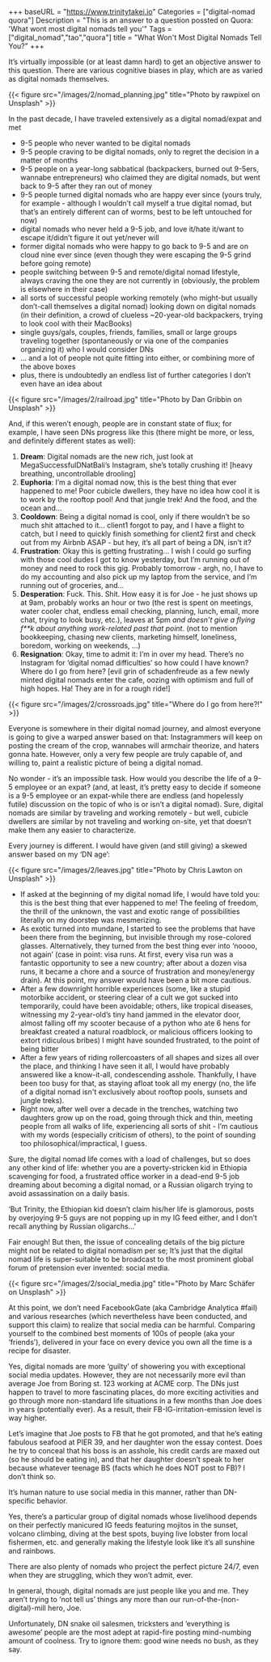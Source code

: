 +++
baseURL = "https://www.trinitytakei.io"
Categories = ["digital-nomad quora"]
Description = "This is an answer to a question possted on Quora: 'What wont most digital nomads tell you'"
Tags = ["digital_nomad","tao","quora"]
title = "What Won't Most Digital Nomads Tell You?"
+++

It’s virtually impossible (or at least damn hard) to get an objective answer to this question. There are various cognitive biases in play,  which are as varied as digital nomads themselves.

{{< figure src="/images/2/nomad_planning.jpg" title="Photo by rawpixel on Unsplash" >}}

In the past decade, I have traveled extensively as a digital nomad/expat and met 

* 9-5 people who never wanted to be digital nomads
* 9-5 people craving to be digital nomads, only to regret the decision in a matter of months
* 9-5 people on a year-long sabbatical (backpackers, burned out 9-5ers, wannabe entrepreneurs) who claimed they are digital nomads, but went back to 9-5 after they ran out of money
* 9-5 people turned digital nomads who are happy ever since (yours truly, for example - although I wouldn’t call myself a true digital nomad, but that’s an entirely different can of worms, best to be left untouched for now)
* digital nomads who never held a 9-5 job, and love it/hate it/want to escape it/didn’t figure it out yet/never will
* former digital nomads who were happy to go back to 9-5 and are on cloud nine ever since (even though they were escaping the 9-5 grind before going remote)
* people switching between 9-5 and remote/digital nomad lifestyle, always craving the one they are not currently in (obviously, the problem is elsewhere in their case)
*  all sorts of successful people working remotely (who might-but usually don’t-call themselves a digital nomad)  looking down on digital nomads (in their definition, a crowd of clueless ~20-year-old backpackers, trying to look cool with their MacBooks)
* single guys/gals, couples, friends, families, small or large groups traveling together (spontaneously or via one of the companies organizing it) who I would consider DNs
* ... and a lot of people not quite fitting into either, or combining more of the above boxes
* plus, there is undoubtedly an endless list of further categories I don’t even have an idea about

{{< figure src="/images/2/railroad.jpg" title="Photo by Dan Gribbin on Unsplash" >}}

And, if this weren’t enough, people are in constant state of flux; for example, I have seen DNs progress like this (there might be more, or less, and definitely different states as well):

1. **Dream**: Digital nomads are the new rich, just look at MegaSuccessfulDNatBali’s Instagram, she’s totally crushing it! [heavy breathing, uncontrollable drooling]
2. **Euphoria**: I’m a digital nomad now, this is the best thing that ever happened to me! Poor cubicle dwellers, they have no idea how cool it is to work by the rooftop pool! And that jungle trek! And the food, and the ocean and...
3. **Cooldown**: Being a digital nomad is cool, only if there wouldn’t be so much shit attached to it... client1  forgot to pay, and I have a flight to catch, but I need to quickly finish something for client2 first and check out from my Airbnb ASAP - but hey, it’s all part of being a DN, isn’t it? 
4. **Frustration**: Okay this is getting frustrating... I wish I could go surfing with those cool dudes I got to know yesterday, but I’m running out of money and need to rock this gig. Probably tomorrow - argh, no,  I have to do my accounting and also pick up my laptop from the service, and I’m running out of groceries, and...
5. **Desperation**: Fuck. This. Shit. How easy it is for Joe - he just shows up at 9am, probably works an hour or two (the rest is spent on meetings, water cooler chat, endless email checking, planning, lunch, email, more chat, trying to look busy, etc.), leaves at 5pm _and doesn’t give a flying f**k about anything work-related past that point_. (not to mention bookkeeping, chasing new clients, marketing himself, loneliness, boredom, working on weekends, ...)
6. **Resignation**: Okay, time to admit it: I’m in over my head. There’s no Instagram for ‘digital nomad difficulties’ so how could I have known? Where do I go from here? [evil grin of schadenfreude as a few newly minted digital nomads enter the cafe, oozing with optimism and full of high hopes. Ha! They are in for a rough ride!]

{{< figure src="/images/2/crossroads.jpg" title="Where do I go from here?!" >}}

Everyone is somewhere in their digital nomad journey, and almost everyone is going to give a warped answer based on that: Instagrammers will keep on posting the cream of the crop, wannabes will armchair theorize, and haters gonna hate. However, only a very few people are truly capable of, and willing to, paint a realistic picture of being a digital nomad. 

No wonder - it’s an impossible task. How would you describe the life of a 9-5 employee or an expat? (and, at least, it’s pretty easy to decide if someone is a 9-5 employee or an expat-while there are endless (and hopelessly futile) discussion on the topic of who is or isn’t a digital nomad). Sure, digital nomads are similar by traveling and working remotely - but well, cubicle dwellers are similar by not traveling and working on-site, yet that doesn’t make them any easier to characterize.

Every journey is different. I would have given (and still giving) a skewed answer based on my ‘DN age’:

{{< figure src="/images/2/leaves.jpg" title="Photo by Chris Lawton on Unsplash" >}}

* If asked at the beginning of my digital nomad life, I would have told you: this is the best thing that ever happened to me! The feeling of freedom, the thrill of the unknown, the vast and exotic range of possibilities literally on my doorstep was mesmerizing. 
* As exotic turned into mundane, I started to see the problems that have been there from the beginning, but invisible through my rose-colored glasses. Alternatively, they turned from the best thing ever into ‘noooo, not again’ (case in point: visa runs. At first, every visa run was a fantastic opportunity to see a new country; after about a dozen visa runs, it became a chore and a source of frustration and money/energy drain). At this point, my answer would have been a bit more cautious.
* After a few downright horrible experiences (some, like a stupid motorbike accident, or steering clear of a cult we got sucked into temporarily, could have been avoidable; others, like tropical diseases, witnessing my 2-year-old’s tiny hand jammed in the elevator door, almost falling off my scooter because of a python who ate 6 hens for breakfast created a natural roadblock, or malicious officers looking to extort ridiculous bribes) I might have sounded frustrated, to the point of being bitter
* After a few years of riding rollercoasters of all shapes and sizes all over the place, and thinking I have seen it all, I would have probably answered like a know-it-all, condescending asshole. Thankfully, I have been too busy for that, as staying afloat took all my energy (no, the life of a digital nomad isn't exclusively about rooftop pools, sunsets and jungle treks).
* Right now, after well over  a decade in the trenches, watching two daughters grow up on the road, going through thick and thin, meeting people from all walks of life, experiencing all sorts of shit - I’m cautious with my words (especially criticism of others), to the point of sounding too philosophical/impractical, I guess.

Sure, the digital nomad life comes with a load of challenges, but so does any other kind of life: whether you are a poverty-stricken kid in Ethiopia scavenging for food, a frustrated office worker in a dead-end 9-5 job dreaming about becoming a digital nomad, or a Russian oligarch trying to avoid assassination on a daily basis.

‘But Trinity, the Ethiopian kid doesn’t claim his/her life is glamorous, posts by overjoying 9-5 guys are not popping up in my IG feed either, and I don’t recall anything by Russian oligarchs...’

Fair enough! But then, the issue of concealing details of the big picture might not be related to digital nomadism per se; It’s just that the digital nomad life is super-suitable to be broadcast to the most prominent global forum of pretension ever invented: social media.

{{< figure src="/images/2/social_media.jpg" title="Photo by Marc Schäfer on Unsplash" >}}

At this point, we don’t need FacebookGate (aka Cambridge Analytica #fail) and various researches (which nevertheless have been conducted, and support this claim) to realize that social media can be harmful. Comparing yourself to the combined best moments of 100s of people (aka your ‘friends’), delivered in your face on every device you own all the time is a recipe for disaster. 

Yes, digital nomads are more ‘guilty’ of showering you with exceptional social media updates. However, they are not necessarily more evil than average Joe from Boring st. 123 working at ACME corp. The DNs just happen to travel to more fascinating places, do more exciting activities and go through more non-standard life situations in a few months than Joe does in years (potentially ever). As a result, their FB-IG-irritation-emission level is way higher.

Let’s imagine that Joe posts to FB that he got promoted, and that he’s eating fabulous seafood at PIER 39, and her daughter won the essay contest. Does he try to conceal that his boss is an asshole, his credit cards are maxed out (so he should be eating in), and that her daughter doesn’t speak to her because whatever teenage BS (facts which he does NOT post to FB)? I don’t think so.

It’s human nature to use social media in this manner, rather than DN-specific behavior.

Yes, there’s a particular group of digital nomads whose livelihood depends on their perfectly manicured IG feeds featuring mojitos in the sunset, volcano climbing, diving at the best spots, buying live lobster from local fishermen, etc. and generally making the lifestyle look like it’s all sunshine and rainbows. 

There are also plenty of nomads who project the perfect picture 24/7, even when they are struggling, which they won’t admit, ever.

In general, though, digital nomads are just people like you and me. They aren’t trying to ‘not tell us’  things any more than our run-of-the-(non-digital)-mill hero, Joe. 

Unfortunately, DN snake oil salesmen, tricksters and ‘everything is awesome’ people are the most adept at rapid-fire posting mind-numbing amount of coolness. Try to ignore them: good wine needs no bush, as they say.


